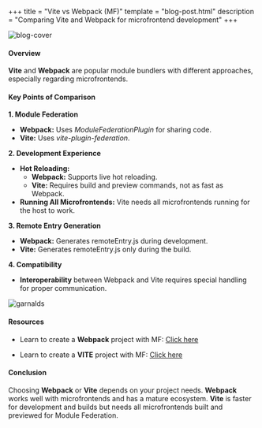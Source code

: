 +++
title = "Vite vs Webpack (MF)"
template = "blog-post.html"
description = "Comparing Vite and Webpack for microfrontend development"
+++

![blog-cover](/images/blog/2024-06-01/vite-vs-webpack.webp)

<h4><b>Overview</b></h4>

<b>Vite</b> and <b>Webpack</b> are popular module bundlers with different approaches, especially regarding microfrontends.

<h4><b>Key Points of Comparison</b></h4>

<b>1. Module Federation</b>

- <b>Webpack:</b> Uses <i>ModuleFederationPlugin</i> for sharing code.
- <b>Vite:</b> Uses <i>vite-plugin-federation</i>.

<b>2. Development Experience</b>

- <b>Hot Reloading:</b>
  - <b>Webpack:</b> Supports live hot reloading.
  - <b>Vite:</b> Requires build and preview commands, not as fast as Webpack.
- <b>Running All Microfrontends:</b> Vite needs all microfrontends running for the host to work.

<b>3. Remote Entry Generation</b>

- <b>Webpack:</b> Generates remoteEntry.js during development.
- <b>Vite:</b> Generates remoteEntry.js only during the build.

<b>4. Compatibility</b>
- <b>Interoperability</b> between Webpack and Vite requires special handling for proper communication.

![garnalds](/images/blog/general/garlands.png)


<h4><b>Resources</b></h4>

- Learn to create a <b>Webpack</b> project with MF: <a target="_blank" href="https://youtu.be/lKKsjpH09dU?si=lVE58HAuWyddfuRe" class="presentation-text">Click here</a>

- Learn to create a <b>VITE</b> project with MF: <a target="_blank" href="https://www.youtube.com/watch?si=D_stg3jW_fGL2uKh&v=t-nchkL9yIg&feature=youtu.be" class="presentation-text">Click here</a>

<h4><b>Conclusion</b></h4>

Choosing <b>Webpack</b> or <b>Vite</b> depends on your project needs. <b>Webpack</b> works well with microfrontends and has a mature ecosystem. <b>Vite</b> is faster for development and builds but needs all microfrontends built and previewed for Module Federation.